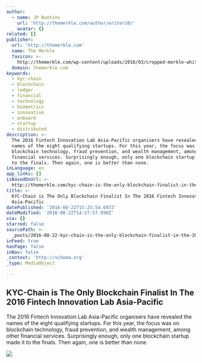 ```yaml
---
author:
  - name: JP Buntinx
    url: 'http://themerkle.com/author/writer10/'
    avatar: {}
related: []
publisher:
  url: 'http://themerkle.com'
  name: The Merkle
  favicon: >-
    http://themerkle.com/wp-content/uploads/2016/03/cropped-merkle-white-1-192x192.png
  domain: themerkle.com
keywords:
  - kyc-chain
  - blockchain
  - ledger
  - financial
  - technology
  - biometrics
  - innovative
  - onboard
  - startup
  - distributed
description: >-
  The 2016 Fintech Innovation Lab Asia-Pacific organisers have revealed the
  names of the eight qualifying startups. For this year, the focus was on
  blockchain technology, fraud prevention, and wealth management, among other
  financial services. Surprisingly enough, only one blockchain startup made it
  to the finals. Then again, one is better than none.
inLanguage: en
app_links: []
isBasedOnUrl: >-
  http://themerkle.com/kyc-chain-is-the-only-blockchain-finalist-in-the-2016-fintech-innovation-lab-asia-pacific/
title: >-
  KYC-Chain is The Only Blockchain Finalist In The 2016 Fintech Innovation Lab
  Asia-Pacific
datePublished: '2016-08-22T15:25:54.697Z'
dateModified: '2016-08-22T14:27:57.990Z'
via: {}
starred: false
sourcePath: >-
  _posts/2016-08-22-kyc-chain-is-the-only-blockchain-finalist-in-the-2016-fintec.md
inFeed: true
hasPage: false
inNav: false
_context: 'http://schema.org'
_type: MediaObject

---
```

<article style=""><h1>KYC-Chain is The Only Blockchain Finalist In The 2016 Fintech Innovation Lab Asia-Pacific</h1><p>The 2016 Fintech Innovation Lab Asia-Pacific organisers have revealed the names of the eight qualifying startups. For this year, the focus was on blockchain technology, fraud prevention, and wealth management, among other financial services. Surprisingly enough, only one blockchain startup made it to the finals. Then again, one is better than none.</p><img src="http://themerkle.com/wp-content/uploads/2016/08/KYC-Chain.png" /></article>